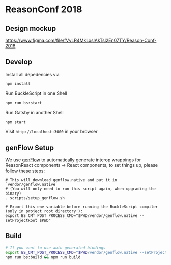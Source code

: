 # ReasonConf 2018

## Design mockup

https://www.figma.com/file/fVvLR4MkLxslAkTsl2En07TY/Reason-Conf-2018

## Develop

Install all depedencies via

```sh
npm install
```

Run BuckleScript in one Shell

```sh
npm run bs:start
```

Run Gatsby in another Shell

```sh
npm start
```

Visit `http://localhost:3000` in your browser

## genFlow Setup

We use [genFlow](https://github.com/cristianoc/genFlow) to automatically generate interop wrappings for ReasonReact components -> React components, to set things up, please follow these steps:

```
# This will download genflow.native and put it in `vendor/genflow.native`
# (You will only need to run this script again, when upgrading the binary)
. scripts/setup_genflow.sh

# Export this env variable before running the BuckleScript compiler (only in project root directory!):
export BS_CMT_POST_PROCESS_CMD="$PWD/vendor/genflow.native --setProjectRoot $PWD"
```

## Build

```sh
# If you want to use auto generated bindings
export BS_CMT_POST_PROCESS_CMD="$PWD/vendor/genflow.native --setProjectRoot $PWD"
npm run bs:build && npm run build
```
